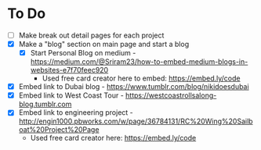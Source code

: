# To Do
- [ ] Make break out detail pages for each project
- [x] Make a "blog" section on main page and start a blog
  - [x] Start Personal Blog on medium - https://medium.com/@Sriram23/how-to-embed-medium-blogs-in-websites-e7f70feec920
    - Used free card creator here to embed: https://embed.ly/code
- [x] Embed link to Dubai blog - https://www.tumblr.com/blog/nikidoesdubai
- [x] Embed link to West Coast Tour - https://westcoastrollsalong-blog.tumblr.com
- [x] Embed link to engineering project - http://engin1000.pbworks.com/w/page/36784131/RC%20Wing%20Sailboat%20Project%20Page
  - Used free card creator here: https://embed.ly/code